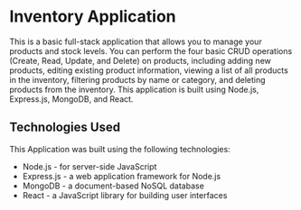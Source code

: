 # Inventory Application

This is a basic full-stack application that allows you to manage your products and stock levels. You can perform the four basic CRUD operations (Create, Read, Update, and Delete) on products, including adding new products, editing existing product information, viewing a list of all products in the inventory, filtering products by name or category, and deleting products from the inventory. This application is built using Node.js, Express.js, MongoDB, and React.

## Technologies Used

This Application was built using the following technologies:

-   Node.js - for server-side JavaScript
-   Express.js - a web application framework for Node.js
-   MongoDB - a document-based NoSQL database
-   React - a JavaScript library for building user interfaces
